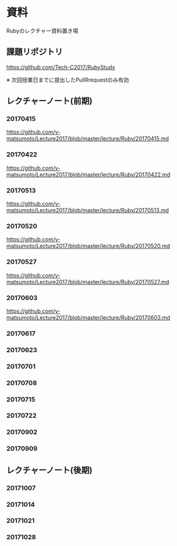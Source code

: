 # 資料
Rubyのレクチャー資料置き場

## 課題リポジトリ
https://github.com/Tech-C2017/RubyStudy

※ 次回授業日までに提出したPullRrequestのみ有効

## レクチャーノート(前期)

### 20170415
https://github.com/y-matsumoto/Lecture2017/blob/master/lecture/Ruby/20170415.md

### 20170422
https://github.com/y-matsumoto/Lecture2017/blob/master/lecture/Ruby/20170422.md

### 20170513
https://github.com/y-matsumoto/Lecture2017/blob/master/lecture/Ruby/20170513.md

### 20170520
https://github.com/y-matsumoto/Lecture2017/blob/master/lecture/Ruby/20170520.md

### 20170527
https://github.com/y-matsumoto/Lecture2017/blob/master/lecture/Ruby/20170527.md

### 20170603
https://github.com/y-matsumoto/Lecture2017/blob/master/lecture/Ruby/20170603.md

### 20170617

### 20170623

### 20170701

### 20170708

### 20170715

### 20170722

### 20170902

### 20170909

## レクチャーノート(後期)

### 20171007

### 20171014

### 20171021

### 20171028
